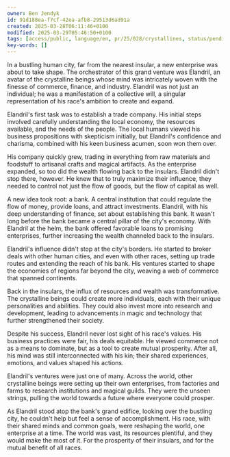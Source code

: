 ```yaml
---
owner: Ben Jendyk
id: 91d188ea-f7cf-42ea-afb8-29513d6ad91a
created: 2025-03-28T06:11:46+0100
modified: 2025-03-29T05:46:50+0100
tags: [access/public, language/en, pr/25/028/crystallines, status/pending]
key-words: []
---
```


In a bustling human city, far from the nearest insular, a new enterprise was about to take shape. The orchestrator of this grand venture was Elandril, an avatar of the crystalline beings whose mind was intricately woven with the finesse of commerce, finance, and industry. Elandril was not just an individual; he was a manifestation of a collective will, a singular representation of his race's ambition to create and expand.

Elandril's first task was to establish a trade company. His initial steps involved carefully understanding the local economy, the resources available, and the needs of the people. The local humans viewed his business propositions with skepticism initially, but Elandril's confidence and charisma, combined with his keen business acumen, soon won them over.

His company quickly grew, trading in everything from raw materials and foodstuff to artisanal crafts and magical artifacts. As the enterprise expanded, so too did the wealth flowing back to the insulars. Elandril didn't stop there, however. He knew that to truly maximize their influence, they needed to control not just the flow of goods, but the flow of capital as well.

A new idea took root: a bank. A central institution that could regulate the flow of money, provide loans, and attract investments. Elandril, with his deep understanding of finance, set about establishing this bank. It wasn't long before the bank became a central pillar of the city's economy. With Elandril at the helm, the bank offered favorable loans to promising enterprises, further increasing the wealth channeled back to the insulars.

Elandril's influence didn't stop at the city's borders. He started to broker deals with other human cities, and even with other races, setting up trade routes and extending the reach of his bank. His ventures started to shape the economies of regions far beyond the city, weaving a web of commerce that spanned continents.

Back in the insulars, the influx of resources and wealth was transformative. The crystalline beings could create more individuals, each with their unique personalities and abilities. They could also invest more into research and development, leading to advancements in magic and technology that further strengthened their society.

Despite his success, Elandril never lost sight of his race's values. His business practices were fair, his deals equitable. He viewed commerce not as a means to dominate, but as a tool to create mutual prosperity. After all, his mind was still interconnected with his kin; their shared experiences, emotions, and values shaped his actions.

Elandril's ventures were just one of many. Across the world, other crystalline beings were setting up their own enterprises, from factories and farms to research institutions and magical guilds. They were the unseen strings, pulling the world towards a future where everyone could prosper.

As Elandril stood atop the bank's grand edifice, looking over the bustling city, he couldn't help but feel a sense of accomplishment. His race, with their shared minds and common goals, were reshaping the world, one enterprise at a time. The world was vast, its resources plentiful, and they would make the most of it. For the prosperity of their insulars, and for the mutual benefit of all races.